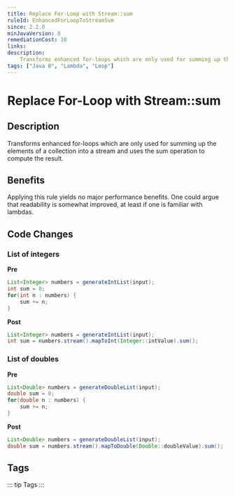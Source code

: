 ```yaml
---
title: Replace For-Loop with Stream::sum
ruleId: EnhancedForLoopToStreamSum
since: 2.2.0
minJavaVersion: 8
remediationCost: 10
links:
description:
    Transforms enhanced for-loops which are only used for summing up the elements of a collection to a 'Stream::sum' invocation.
tags: ["Java 8", "Lambda", "Loop"]
---
```


# Replace For-Loop with Stream::sum

## Description
Transforms enhanced for-loops which are only used for summing up the elements of a collection into a stream and uses the sum operation to compute the result.

## Benefits

Applying this rule yields no major performance benefits. One could argue that readability is somewhat improved, at least if one is familiar with lambdas.


## Code Changes

### List of integers
__Pre__
```java
List<Integer> numbers = generateIntList(input);
int sum = 0;
for(int n : numbers) {
    sum += n;
}
```

__Post__
```java
List<Integer> numbers = generateIntList(input);
int sum = numbers.stream().mapToInt(Integer::intValue).sum();
```

### List of doubles
__Pre__
```java
List<Double> numbers = generateDoubleList(input);
double sum = 0;
for(double n : numbers) {
    sum += n;
}
```

__Post__
```java
List<Double> numbers = generateDoubleList(input);
double sum = numbers.stream().mapToDouble(Double::doubleValue).sum();
```

<VersionNotice />


## Tags

::: tip Tags
<TagLinks />
:::